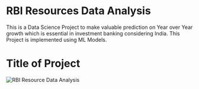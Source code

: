 # RBI Resources Data Analysis
This is a Data Science Project to make valuable prediction on Year over Year growth which is essential in investment banking considering India. This Project is implemented using ML Models.

# Title of Project
![RBI Resource Data Analysis](https://user-images.githubusercontent.com/67780234/126064591-dd73abb3-6119-4e68-8c33-b673d740675c.png)
